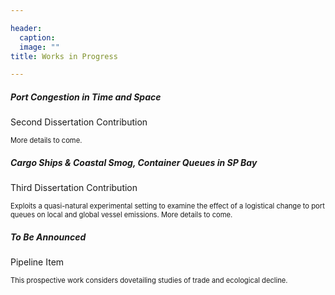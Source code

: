 ```yaml
---

header:
  caption: 
  image: ""
title: Works in Progress

---
```


<div class="row">
  <div class="col-sm-6 col-md-4">
    <div class="card">
      <div class="card-body">
        <h5 class="card-title">Port Congestion in Time and Space</h5>
        <p class="card-text">Second Dissertation Contribution</p>
        <p class="card-text" style="font-size:0.8em">More details to come.</p>
      </div>
    </div>
  </div>
  <div class="col-sm-6 col-md-4">
    <div class="card">
      <div class="card-body">
        <h5 class="card-title">Cargo Ships & Coastal Smog, Container Queues in SP Bay</h5>
        <p class="card-text">Third Dissertation Contribution</p>
        <p class="card-text" style="font-size:0.8em">Exploits a quasi-natural experimental setting to examine the effect of a logistical change to port queues on local and global vessel emissions. More details to come.</p>
      </div>
    </div>
  </div>
 <div class="col-sm-6 col-md-4">
    <div class="card">
      <div class="card-body">
        <h5 class="card-title">To Be Announced</h5>
        <p class="card-text">Pipeline Item</p>
        <p class="card-text" style="font-size:0.8em">This prospective work considers dovetailing studies of trade and ecological decline.</p>
      </div>
    </div>
  </div>
</div>
